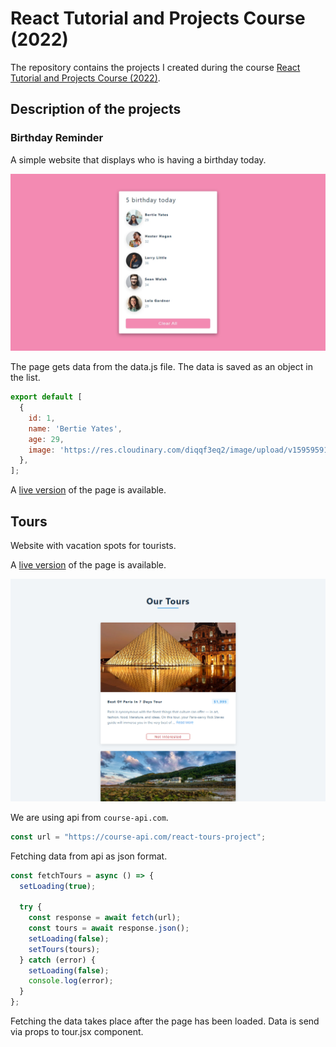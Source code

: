 #  React Tutorial and Projects Course (2022)

The repository contains the projects I created during the course [React Tutorial and Projects Course (2022)](https://www.udemy.com/course/react-tutorial-and-projects-course/learn/lecture/22580994#content).

## Description of the projects

### Birthday Reminder
A simple website that displays who is having a birthday today.

![clipboard.png](imgs/eGpp044og-clipboard.png)

The page gets data from the data.js file. The data is saved as an object in the list.

``` js
export default [
  {
    id: 1,
    name: 'Bertie Yates',
    age: 29,
    image: 'https://res.cloudinary.com/diqqf3eq2/image/upload/v1595959131/person-2_ipcjws.jpg',
  },
];
```

A [live version](https://petitoff-birthday-reminder.netlify.app/) of the page is available.

## Tours
Website with vacation spots for tourists. 

A [live version](https://petitoff-tours.netlify.app/) of the page is available.

![clipboard.png](imgs/l9jZrof3g-clipboard.png)

We are using api from `course-api.com`.
``` js
const url = "https://course-api.com/react-tours-project";
```

Fetching data from api as json format.
``` js
const fetchTours = async () => {
  setLoading(true);

  try {
    const response = await fetch(url);
    const tours = await response.json();
    setLoading(false);
    setTours(tours);
  } catch (error) {
    setLoading(false);
    console.log(error);
  }
};
```

Fetching the data takes place after the page has been loaded. Data is send via props to tour.jsx component.

